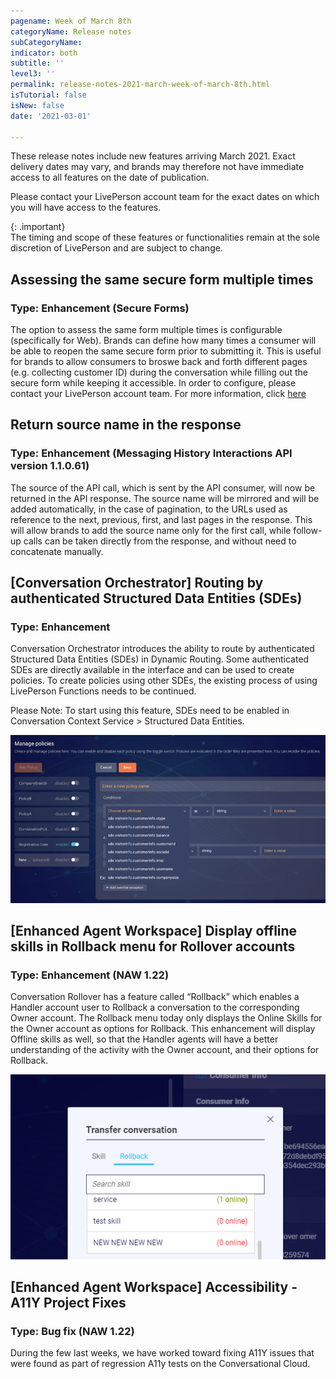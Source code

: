 ```yaml
---
pagename: Week of March 8th
categoryName: Release notes
subCategoryName: 
indicator: both
subtitle: ''
level3: ''
permalink: release-notes-2021-march-week-of-march-8th.html
isTutorial: false
isNew: false
date: '2021-03-01'

---
```


These release notes include new features arriving March 2021. Exact delivery dates may vary, and brands may therefore not have immediate access to all features on the date of publication.

Please contact your LivePerson account team for the exact dates on which you will have access to the features.

{: .important}  
The timing and scope of these features or functionalities remain at the sole discretion of LivePerson and are subject to change.

## Assessing the same secure form multiple times
### Type: Enhancement (Secure Forms)
The option to assess the same form multiple times is configurable (specifically for Web). 
Brands can define how many times a consumer will be able to reopen the same secure form prior to submitting it. 
This is useful for brands to allow consumers to broswe back and forth different pages (e.g. collecting customer ID) during the conversation while filling out the secure form while keeping it accessible. In order to configure, please contact your LivePerson account team.
For more information, click [here](https://knowledge.liveperson.com/security-regulations-secure-forms-secure-forms-for-messaging-user-guide.html#accessing-the-same-form-multiple-times)

## Return source name in the response 
### Type: Enhancement (Messaging History Interactions API version 1.1.0.61)
The source of the API call, which is sent by the API consumer, will now be returned in the API response. The source name will be mirrored and will be added automatically, in the case of pagination, to the URLs used as reference to the next, previous, first, and last pages in the response.
This will allow brands to add the source name only for the first call, while follow-up calls can be taken directly from the response, and without need to concatenate manually. 

## [Conversation Orchestrator] Routing by authenticated Structured Data Entities (SDEs)
### Type: Enhancement 

Conversation Orchestrator introduces the ability to route by authenticated Structured Data Entities (SDEs) in Dynamic Routing. Some authenticated SDEs are directly available in the interface and can be used to create policies. 
To create policies using other SDEs, the existing process of using LivePerson Functions needs to be continued.
 
Please Note: To start using this feature, SDEs need to be enabled in Conversation Context Service > Structured Data Entities.

![](img/week-of-march-8th-1.png)


## [Enhanced Agent Workspace] Display offline skills in Rollback menu for Rollover accounts
### Type: Enhancement (NAW 1.22)

Conversation Rollover has a feature called “Rollback” which enables a Handler account user to Rollback a conversation to the corresponding Owner account. The Rollback menu today only displays the Online Skills for the Owner account as options for Rollback. This enhancement will display Offline skills as well, so that the Handler agents will have a better understanding of the activity with the Owner account, and their options for Rollback.   

![](img/week-of-march-8th.png)

## [Enhanced Agent Workspace] Accessibility -  A11Y Project Fixes
### Type: Bug fix (NAW 1.22)

During the few last weeks, we have worked toward fixing A11Y issues that were found as part of regression A11y tests on the Conversational Cloud.
